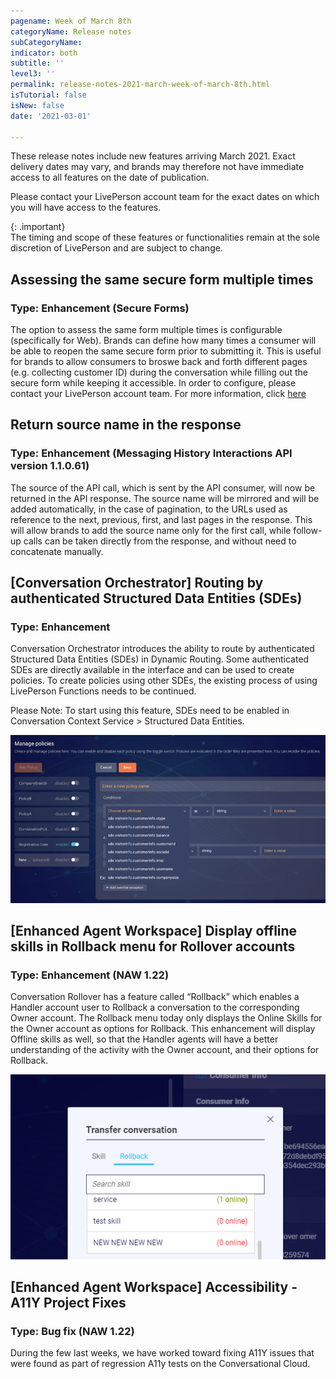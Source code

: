 ```yaml
---
pagename: Week of March 8th
categoryName: Release notes
subCategoryName: 
indicator: both
subtitle: ''
level3: ''
permalink: release-notes-2021-march-week-of-march-8th.html
isTutorial: false
isNew: false
date: '2021-03-01'

---
```


These release notes include new features arriving March 2021. Exact delivery dates may vary, and brands may therefore not have immediate access to all features on the date of publication.

Please contact your LivePerson account team for the exact dates on which you will have access to the features.

{: .important}  
The timing and scope of these features or functionalities remain at the sole discretion of LivePerson and are subject to change.

## Assessing the same secure form multiple times
### Type: Enhancement (Secure Forms)
The option to assess the same form multiple times is configurable (specifically for Web). 
Brands can define how many times a consumer will be able to reopen the same secure form prior to submitting it. 
This is useful for brands to allow consumers to broswe back and forth different pages (e.g. collecting customer ID) during the conversation while filling out the secure form while keeping it accessible. In order to configure, please contact your LivePerson account team.
For more information, click [here](https://knowledge.liveperson.com/security-regulations-secure-forms-secure-forms-for-messaging-user-guide.html#accessing-the-same-form-multiple-times)

## Return source name in the response 
### Type: Enhancement (Messaging History Interactions API version 1.1.0.61)
The source of the API call, which is sent by the API consumer, will now be returned in the API response. The source name will be mirrored and will be added automatically, in the case of pagination, to the URLs used as reference to the next, previous, first, and last pages in the response.
This will allow brands to add the source name only for the first call, while follow-up calls can be taken directly from the response, and without need to concatenate manually. 

## [Conversation Orchestrator] Routing by authenticated Structured Data Entities (SDEs)
### Type: Enhancement 

Conversation Orchestrator introduces the ability to route by authenticated Structured Data Entities (SDEs) in Dynamic Routing. Some authenticated SDEs are directly available in the interface and can be used to create policies. 
To create policies using other SDEs, the existing process of using LivePerson Functions needs to be continued.
 
Please Note: To start using this feature, SDEs need to be enabled in Conversation Context Service > Structured Data Entities.

![](img/week-of-march-8th-1.png)


## [Enhanced Agent Workspace] Display offline skills in Rollback menu for Rollover accounts
### Type: Enhancement (NAW 1.22)

Conversation Rollover has a feature called “Rollback” which enables a Handler account user to Rollback a conversation to the corresponding Owner account. The Rollback menu today only displays the Online Skills for the Owner account as options for Rollback. This enhancement will display Offline skills as well, so that the Handler agents will have a better understanding of the activity with the Owner account, and their options for Rollback.   

![](img/week-of-march-8th.png)

## [Enhanced Agent Workspace] Accessibility -  A11Y Project Fixes
### Type: Bug fix (NAW 1.22)

During the few last weeks, we have worked toward fixing A11Y issues that were found as part of regression A11y tests on the Conversational Cloud.
